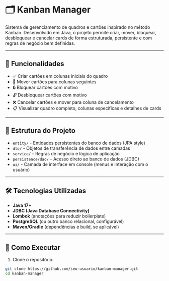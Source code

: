 # 🗂️ Kanban Manager

Sistema de gerenciamento de quadros e cartões inspirado no método Kanban. Desenvolvido em Java, o projeto permite criar, mover, bloquear, desbloquear e cancelar cards de forma estruturada, persistente e com regras de negócio bem definidas.

---

## 🚀 Funcionalidades

- ✅ Criar cartões em colunas iniciais do quadro
- 🔁 Mover cartões para colunas seguintes
- 🔒 Bloquear cartões com motivo
- 🔓 Desbloquear cartões com motivo
- ❌ Cancelar cartões e mover para coluna de cancelamento
- 📋 Visualizar quadro completo, colunas específicas e detalhes de cards

---

## 🧱 Estrutura do Projeto

- `entity/` - Entidades persistentes do banco de dados (JPA style)
- `dto/` - Objetos de transferência de dados entre camadas
- `service/` - Regras de negócio e lógica de aplicação
- `persistence/dao/` - Acesso direto ao banco de dados (JDBC)
- `ui/` - Camada de interface em console (menus e interação com o usuário)

---

## 🛠️ Tecnologias Utilizadas

- **Java 17+**
- **JDBC (Java Database Connectivity)**
- **Lombok** (anotações para reduzir boilerplate)
- **PostgreSQL** (ou outro banco relacional, configurável)
- **Maven/Gradle** (dependências e build, se aplicável)

---

## 🧪 Como Executar

1. Clone o repositório:

```bash
git clone https://github.com/seu-usuario/kanban-manager.git
cd kanban-manager

